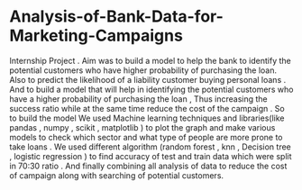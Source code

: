 # Analysis-of-Bank-Data-for-Marketing-Campaigns
Internship Project . Aim was to build a model to help the bank to identify the potential customers who have higher probability of purchasing the loan.
Also to predict the likelihood of a liability customer buying personal loans . And to build a model that will help in identifying the potential customers who have a higher probability of purchasing the loan , Thus increasing the success ratio while at the same time reduce the cost of the campaign . So to build the model We used Machine learning techniques and libraries(like pandas , numpy , scikit , matplotlib ) to plot the graph and make various models to check which sector and what type of people are more prone to take loans . We used different algorithm (random forest , knn , Decision tree , logistic regression ) to find accuracy of test and train data which were split in 70:30 ratio . And finally combining all analysis of data to reduce the cost of campaign along with searching of potential customers.
